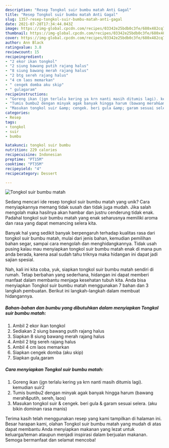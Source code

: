 ```yaml
---
description: "Resep Tongkol suir bumbu matah Anti Gagal"
title: "Resep Tongkol suir bumbu matah Anti Gagal"
slug: 1357-resep-tongkol-suir-bumbu-matah-anti-gagal
date: 2021-07-28T17:34:44.043Z
image: https://img-global.cpcdn.com/recipes/03342e25bdb0c3fe/680x482cq70/tongkol-suir-bumbu-matah-foto-resep-utama.jpg
thumbnail: https://img-global.cpcdn.com/recipes/03342e25bdb0c3fe/680x482cq70/tongkol-suir-bumbu-matah-foto-resep-utama.jpg
cover: https://img-global.cpcdn.com/recipes/03342e25bdb0c3fe/680x482cq70/tongkol-suir-bumbu-matah-foto-resep-utama.jpg
author: Ann Black
ratingvalue: 3.8
reviewcount: 15
recipeingredient:
- "2 ekor ikan tongkol"
- "2 siung bawang putih rajang halus"
- "8 siung bawang merah rajang halus"
- "2 btg sereh rajang halus"
- "4 cm laos memarkan"
- " cengek domba aku skip"
- " gulagaram"
recipeinstructions:
- "Goreng ikan (jgn terlalu kering ya krn nanti masih ditumis lagi). kemudian suir2"
- "Tumis bumbu2 dengan minyak agak banyak hingga harum (bawang merah&amp;putih, sereh, laos)"
- "Masukan tongkol suir &amp; cengek. beri gula &amp; garam sesuai selera. (aku bikin dominan rasa manis)"
categories:
- Resep
tags:
- tongkol
- suir
- bumbu

katakunci: tongkol suir bumbu 
nutrition: 229 calories
recipecuisine: Indonesian
preptime: "PT15M"
cooktime: "PT35M"
recipeyield: "4"
recipecategory: Dessert

---
```



![Tongkol suir bumbu matah](https://img-global.cpcdn.com/recipes/03342e25bdb0c3fe/680x482cq70/tongkol-suir-bumbu-matah-foto-resep-utama.jpg)

Sedang mencari ide resep tongkol suir bumbu matah yang unik? Cara menyiapkannya memang tidak susah dan tidak juga mudah. Jika salah mengolah maka hasilnya akan hambar dan justru cenderung tidak enak. Padahal tongkol suir bumbu matah yang enak seharusnya memiliki aroma dan rasa yang dapat memancing selera kita.

Banyak hal yang sedikit banyak berpengaruh terhadap kualitas rasa dari tongkol suir bumbu matah, mulai dari jenis bahan, kemudian pemilihan bahan segar, sampai cara mengolah dan menghidangkannya. Tidak usah pusing kalau mau menyiapkan tongkol suir bumbu matah enak di mana pun anda berada, karena asal sudah tahu triknya maka hidangan ini dapat jadi sajian spesial.




Nah, kali ini kita coba, yuk, siapkan tongkol suir bumbu matah sendiri di rumah. Tetap berbahan yang sederhana, hidangan ini dapat memberi manfaat dalam membantu menjaga kesehatan tubuh kita. Anda bisa menyiapkan Tongkol suir bumbu matah menggunakan 7 bahan dan 3 langkah pembuatan. Berikut ini langkah-langkah dalam membuat hidangannya.

<!--inarticleads1-->

##### Bahan-bahan dan bumbu yang dibutuhkan dalam menyiapkan Tongkol suir bumbu matah:

1. Ambil 2 ekor ikan tongkol
1. Sediakan 2 siung bawang putih rajang halus
1. Siapkan 8 siung bawang merah rajang halus
1. Ambil 2 btg sereh rajang halus
1. Ambil 4 cm laos memarkan
1. Siapkan  cengek domba (aku skip)
1. Siapkan  gula,garam




<!--inarticleads2-->

##### Cara menyiapkan Tongkol suir bumbu matah:

1. Goreng ikan (jgn terlalu kering ya krn nanti masih ditumis lagi). kemudian suir2
1. Tumis bumbu2 dengan minyak agak banyak hingga harum (bawang merah&amp;putih, sereh, laos)
1. Masukan tongkol suir &amp; cengek. beri gula &amp; garam sesuai selera. (aku bikin dominan rasa manis)




Terima kasih telah menggunakan resep yang kami tampilkan di halaman ini. Besar harapan kami, olahan Tongkol suir bumbu matah yang mudah di atas dapat membantu Anda menyiapkan makanan yang lezat untuk keluarga/teman ataupun menjadi inspirasi dalam berjualan makanan. Semoga bermanfaat dan selamat mencoba!

